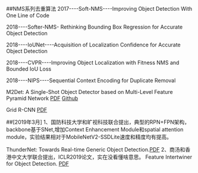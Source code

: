 
##NMS系列去重算法
2017----Soft-NMS----Improving Object Detection With One Line of Code

2018----Softer-NMS- Rethinking Bounding Box Regression for Accurate Object Detection

2018----IoUNet----Acquisition of Localization Confidence for Accurate Object Detection

2018----CVPR----Improving Object Localization with Fitness NMS and Bounded IoU Loss

2018----NIPS----Sequential Context Encoding for Duplicate Removal


M2Det: A Single-Shot Object Detector based on Multi-Level Feature Pyramid Network [PDF](https://arxiv.org/pdf/1811.04533.pdf) [Github](https://github.com/qijiezhao/M2Det)

Grid R-CNN [PDF](https://arxiv.org/pdf/1811.12030.pdf)
 
##[2019年3月]
1、国防科技大学和旷视科技联合提出，典型的RPN+FPN架构，backbone基于SNet,增加Context Enhancement
Module和spatial attention module，实验结果相对于MobileNetV2-SSDLite速度和精度均有提高。

ThunderNet: Towards Real-time Generic Object Detection.[PDF](https://arxiv.org/pdf/1903.11752.pdf)
2、商汤和香港中文大学联合提出，ICLR2019论文，实在没看懂啥意思。
Feature Intertwiner for Object Detection. [PDF](https://arxiv.org/pdf/1903.11851.pdf)